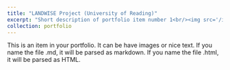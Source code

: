 ```yaml
---
title: "LANDWISE Project (University of Reading)"
excerpt: "Short description of portfolio item number 1<br/><img src='/images/landwise_nfm-border-500x143.png'>"
collection: portfolio
---
```


This is an item in your portfolio. It can be have images or nice text. If you name the file .md, it will be parsed as markdown. If you name the file .html, it will be parsed as HTML. 
